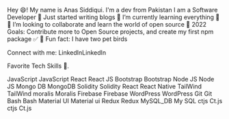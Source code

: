 Hey 😄! My name is Anas Siddiqui. I'm a dev from Pakistan
I am a Software Developer
🔭 Just started writing blogs
🌱 I’m currently learning everything 🤣
👯 I’m looking to collaborate and learn the world of open source
🥅 2022 Goals: Contribute more to Open Source projects, and create my first npm package ✅
🦜 Fun fact: I have two pet birds

Connect with me:
LinkedInLinkedIn

Favorite Tech
Skills 📝.

JavaScript
JavaScript	React
React JS	Bootstrap
Bootstrap	Node JS
Node JS	Mongo DB
MongoDB	Solidity
Solidity	React
React Native	TailWind
TailWind	moralis
Moralis
Firebase
Firebase	WordPress
WordPress	Git
Git	Bash
Bash	Material UI
Material ui	Redux
Redux	MySQL_DB
My SQL	ctjs
Ct.js	ctjs
Ct.js
